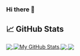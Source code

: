 ### Hi there 👋

<!--
**abuzariftikhar/abuzariftikhar** is a ✨ _special_ ✨ repository because its `README.md` (this file) appears on your GitHub profile.

Here are some ideas to get you started:

- 🔭 I’m currently working on ...
- 🌱 I’m currently learning ...
- 👯 I’m looking to collaborate on ...
- 🤔 I’m looking for help with ...
- 💬 Ask me about ...
- 📫 How to reach me: ...
- 😄 Pronouns: ...
- ⚡ Fun fact: ...
-->


## &#x1f4c8; GitHub Stats

<a href="https://github.com/abuzariftikhar/abuzariftikhar">
  <img align="center" src="https://github-readme-stats.vercel.app/api/top-langs/?username=abuzariftikhar&theme=buefy&hide=javascript,html" />
</a>
<a href="https://github.com/abuzariftikhar/abuzariftikhar">
  <img align="center" src="https://github-readme-stats.vercel.app/api?username=abuzariftikhar&show_icons=true&hide_border=true&theme=buefy" alt="My GitHub Stats" />
</a>

<a href="https://github.com/abuzariftikhar/SVI-RMS">
  <img align="center" src="https://github-readme-stats.vercel.app/api/pin/?username=abuzariftikhar&repo=SVI-RMS&theme=buefy" />
</a>

<a href="https://github.com/abuzariftikhar/scheduler">
  <img align="center" src="https://github-readme-stats.vercel.app/api/pin/?username=abuzariftikhar&repo=scheduler&theme=buefy" />
</a>    

<br />
<br />
